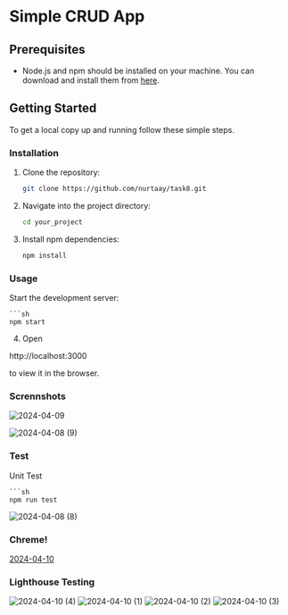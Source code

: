 # Simple CRUD App

## Prerequisites

- Node.js and npm should be installed on your machine. You can download and install them from [here](https://nodejs.org/).

## Getting Started

To get a local copy up and running follow these simple steps.

### Installation

1. Clone the repository:
   ```sh
   git clone https://github.com/nurtaay/task8.git
   
2. Navigate into the project directory:
    ```sh
   cd your_project


3. Install npm dependencies:
    ```sh
    npm install

### Usage
Start the development server:
 
    ```sh
    npm start

4. Open 

http://localhost:3000
 
to view it in the browser.

### Scrennshots

![2024-04-09](https://github.com/nurtaay/task8/assets/113616396/e8c28cfe-7ad2-4ba8-a4e1-4bfaac326a40)

![2024-04-08 (9)](https://github.com/nurtaay/task8/assets/113616396/e95e82ee-8379-4306-8bb1-5bae18bf789f)


### Test

Unit Test

    ```sh
    npm run test
    
![2024-04-08 (8)](https://github.com/nurtaay/task8/assets/113616396/8b91c135-17e5-42d6-8504-bd379f5a9236)

### Chreme!

[2024-04-10](https://github.com/nurtaay/task8/assets/113616396/5210d7af-1868-47cb-83d6-a2ec730f19c2)

### Lighthouse Testing


![2024-04-10 (4)](https://github.com/nurtaay/task8/assets/113616396/34b0909e-aee7-43b4-91b8-a0419c11332d)
![2024-04-10 (1)](https://github.com/nurtaay/task8/assets/113616396/87ea08f2-573f-4c49-90f7-8b25d725c959)
![2024-04-10 (2)](https://github.com/nurtaay/task8/assets/113616396/3558707f-a407-48f9-93bf-5a4c81533200)
![2024-04-10 (3)](https://github.com/nurtaay/task8/assets/113616396/6e5ef216-7223-4a7d-91b0-90a6f57e77d9)
